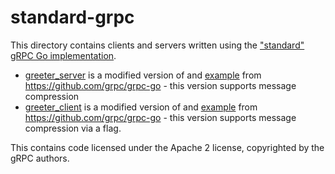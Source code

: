 # standard-grpc

This directory contains clients and servers  written using the ["standard" gRPC Go implementation](https://godoc.org/google.golang.org/grpc).

* [greeter_server](./greeter_server) is a modified version of and [example](https://github.com/grpc/grpc-go/tree/7b141362910abb44ee44416797a8da21659d5ae4/examples/helloworld/greeter_server) from https://github.com/grpc/grpc-go - this version supports message compression
* [greeter_client](./greater_client) is a modified version of and [example](https://github.com/grpc/grpc-go/tree/7b141362910abb44ee44416797a8da21659d5ae4/examples/helloworld/greeter_client) from https://github.com/grpc/grpc-go - this version supports message compression via a flag.

This contains code licensed under the Apache 2 license, copyrighted by the gRPC authors.